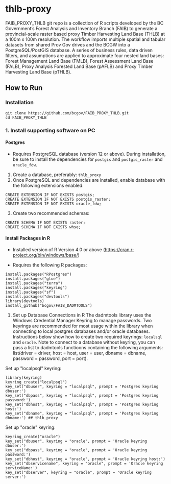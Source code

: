 # thlb-proxy
FAIB_PROXY_THLB git repo is a collection of R scripts developed by the BC Government’s Forest Analysis and Inventory Branch (FAIB) to generate a provincial-scale raster based proxy Timber Harvesting Land Base (THLB) at a 100m x 100m resolution. The workflow imports multiple spatial and tabular datasets from shared Prov Gov drives and the BCGW into a PostgreSQL/PostGIS database. A series of business rules, data driven filters, and assumptions are applied to approximate four nested land bases: Forest Management Land Base (FMLB), Forest Assessment Land Base (FALB), Proxy Analysis Forested Land Base (pAFLB) and Proxy Timber Harvesting Land Base (pTHLB).

## How to Run

### Installation

```
git clone https://github.com/bcgov/FAIB_PROXY_THLB.git
cd FAIB_PROXY_THLB
```

### 1. Install supporting software on PC

#### Postgres
 - Requires PostgreSQL database (version 12 or above). During installation, be sure to install the dependencies for `postgis` and `postgis_raster` and `oracle_fdw`. 

1. Create a database, preferably: `thlb_proxy`
2. Once PostgreSQL and dependencies are installed, enable database with the following extensions enabled:
 ```
CREATE EXTENSION IF NOT EXISTS postgis;
CREATE EXTENSION IF NOT EXISTS postgis_raster;
CREATE EXTENSION IF NOT EXISTS oracle_fdw;
 ```

3. Create two recommended schemas:
 ```
CREATE SCHEMA IF NOT EXISTS raster;
CREATE SCHEMA IF NOT EXISTS whse;
 ```

#### Install Packages in R
 - Installed version of R Version 4.0 or above (https://cran.r-project.org/bin/windows/base/)

 - Requires the following R packages:
 ```
 install.packages("RPostgres")
 install.packages("glue")
 install.packages("terra")
 install.packages("keyring")
 install.packages("sf")
 install.packages("devtools")
 library(devtools)
 install_github("bcgov/FAIB_DADMTOOLS")
 ```

1. Set up Database Connections in R 
The dadmtools library uses the Windows Credential Manager Keyring to manage passwords. Two keyrings are recommended for most usage within the library when connecting to local postgres databases and/or oracle databases. Instructions below show how to create two required keyrings: `localsql` and `oracle`.  Note to connect to a database without keyring, you can pass a list to dadmtools functioons containing the following arguments: list(driver = driver, host = host, user = user, dbname = dbname, password = password, port = port).

Set up "localpsql" keyring:
```
library(keyring)
keyring_create("localpsql")
key_set("dbuser", keyring = "localpsql", prompt = 'Postgres keyring dbuser:')
key_set("dbpass", keyring = "localpsql", prompt = 'Postgres keyring password:')
key_set("dbhost", keyring = "localpsql", prompt = 'Postgres keyring host:')
key_set("dbname", keyring = "localpsql", prompt = 'Postgres keyring dbname:') ## thlb_proxy
```

Set up "oracle" keyring:
```
keyring_create("oracle")
key_set("dbuser", keyring = "oracle", prompt = 'Oracle keyring dbuser:')
key_set("dbpass", keyring = "oracle", prompt = 'Oracle keyring password:')
key_set("dbhost", keyring = "oracle", prompt = 'Oracle keyring host:')
key_set("dbservicename", keyring = "oracle", prompt = 'Oracle keyring serviceName:')
key_set("dbserver", keyring = "oracle", prompt = 'Oracle keyring server:')
```